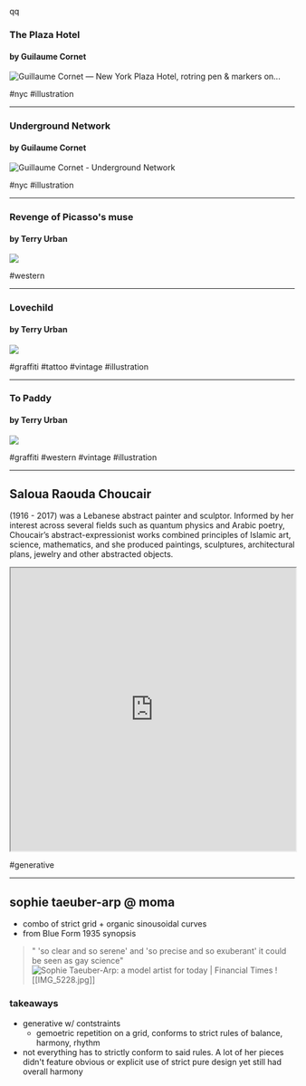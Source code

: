 qq
### The Plaza Hotel
#### by Guilaume Cornet
![Guillaume Cornet — New York Plaza Hotel, rotring pen &amp; markers on...](https://64.media.tumblr.com/1f326193169f80e35a877e17593a0b5e/tumblr_po1vi4w1L31sncj6wo1_500.jpg)

#nyc #illustration

 ---
 
### Underground Network
#### by Guilaume Cornet

![Guillaume Cornet - Underground Network](https://pro2-bar-s3-cdn-cf1.myportfolio.com/ad6d2e6c-cbae-4bb5-a09c-8d3881a3bff7/927d04e3-fe9b-4dd8-b1da-70afeef5f744_rw_1920.jpg?h=b23183e62ffbf0fabad6f817f15b3372)

#nyc #illustration 

---
### Revenge of Picasso's muse
#### by Terry Urban
![](https://cdn.shopify.com/s/files/1/0265/5220/5390/products/forwebsite_1024x1024.jpg?v=1636068350)

#western 

---

### Lovechild
#### by Terry Urban
![](https://cdn.shopify.com/s/files/1/0265/5220/5390/products/lovechildforwebsite-terryurban_1024x1024.jpg?v=1625089648)

#graffiti #tattoo #vintage #illustration 

---
### To Paddy
#### by Terry Urban
![](https://cdn.shopify.com/s/files/1/0265/5220/5390/products/topaddycanvas-terryurban_1024x1024.jpg?v=1607629449)

#graffiti #western #vintage #illustration 

---
## Saloua Raouda Choucair
(1916 - 2017) was a Lebanese abstract painter and sculptor. Informed by her interest across several fields such as quantum physics and Arabic poetry, Choucair’s abstract-expressionist works combined principles of Islamic art, science, mathematics, and she produced paintings, sculptures, architectural plans, jewelry and other abstracted objects.
<iframe src="https://www.instagram.com/p/CYt4CeMraTm/?utm_medium=share_sheet" height="500" style="width: 100%"></iframe>

#generative

---

## sophie taeuber-arp @ moma
* combo of strict grid + organic sinousoidal curves
* from Blue Form 1935 synopsis
> " 'so clear and so serene' and 'so precise and so exuberant' it could be seen as gay science"
![Sophie Taeuber-Arp: a model artist for today | Financial Times](https://www.ft.com/__origami/service/image/v2/images/raw/https%3A%2F%2Fd1e00ek4ebabms.cloudfront.net%2Fproduction%2F5a6e8cc8-c3a0-4532-babd-c8dbaad6f1b0.jpg?fit=scale-down&source=next&width=700)
![[IMG_5228.jpg]]
### takeaways
* generative w/ contstraints
	* gemoetric repetition on a grid, conforms to strict rules of balance, harmony, rhythm
* not everything has to strictly conform to said rules. A lot of her pieces didn't feature obvious or explicit use of strict pure design yet still had overall harmony